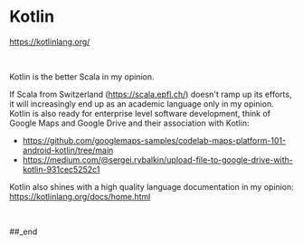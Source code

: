 # Kotlin

https://kotlinlang.org/

<br/>

Kotlin is the better Scala in my opinion.

If Scala from Switzerland (https://scala.epfl.ch/) doesn't ramp up its efforts, it will increasingly end up as an academic language only in my opinion. Kotlin is also ready for enterprise level software development, think of Google Maps and Google Drive and their association with Kotlin:

- https://github.com/googlemaps-samples/codelab-maps-platform-101-android-kotlin/tree/main
- https://medium.com/@sergei.rybalkin/upload-file-to-google-drive-with-kotlin-931cec5252c1

Kotlin also shines with a high quality language documentation in my opinion: https://kotlinlang.org/docs/home.html

<br/>

##_end
